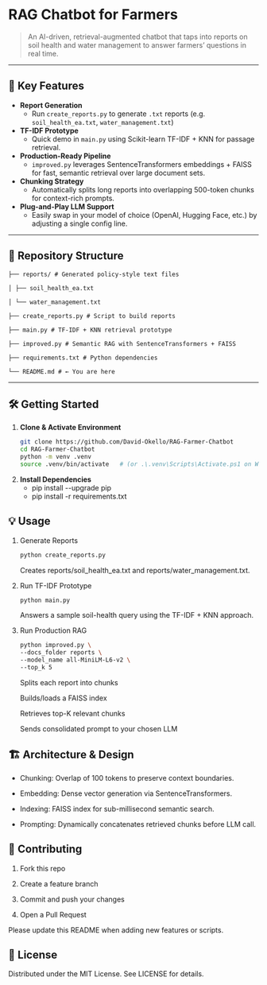 # RAG Chatbot for Farmers

> An AI-driven, retrieval-augmented chatbot that taps into reports on soil health and water management to answer farmers’ questions in real time.

---

## 🚀 Key Features

- **Report Generation**  
  - Run `create_reports.py` to generate `.txt` reports (e.g. `soil_health_ea.txt`, `water_management.txt`) 
- **TF-IDF Prototype**  
  - Quick demo in `main.py` using Scikit-learn TF-IDF + KNN for passage retrieval.
- **Production-Ready Pipeline**  
  - `improved.py` leverages SentenceTransformers embeddings + FAISS for fast, semantic retrieval over large document sets.
- **Chunking Strategy**  
  - Automatically splits long reports into overlapping 500-token chunks for context-rich prompts.
- **Plug-and-Play LLM Support**  
  - Easily swap in your model of choice (OpenAI, Hugging Face, etc.) by adjusting a single config line.

---

## 📂 Repository Structure
    ├── reports/ # Generated policy-style text files

    │ ├── soil_health_ea.txt

    │ └── water_management.txt

    ├── create_reports.py # Script to build reports

    ├── main.py # TF-IDF + KNN retrieval prototype

    ├── improved.py # Semantic RAG with SentenceTransformers + FAISS

    ├── requirements.txt # Python dependencies

    └── README.md # ← You are here


---

## 🛠️ Getting Started

1. **Clone & Activate Environment**  
   ```bash
   git clone https://github.com/David-Okello/RAG-Farmer-Chatbot
   cd RAG-Farmer-Chatbot
   python -m venv .venv
   source .venv/bin/activate   # (or .\.venv\Scripts\Activate.ps1 on Windows)
    ```
2. **Install Dependencies**
    - pip install --upgrade pip
    - pip install -r requirements.txt

## 💡 Usage

1. Generate Reports
    ```bash
    python create_reports.py
    ```
    Creates reports/soil_health_ea.txt and reports/water_management.txt.

2. Run TF-IDF Prototype
    ```bash
    python main.py
    ```
    Answers a sample soil-health query using the TF-IDF + KNN approach.

3. Run Production RAG
    ```bash
    python improved.py \
    --docs_folder reports \
    --model_name all-MiniLM-L6-v2 \
    --top_k 5
    ```
    Splits each report into chunks

    Builds/loads a FAISS index

    Retrieves top-K relevant chunks

    Sends consolidated prompt to your chosen LLM

## 🏗️ Architecture & Design
- Chunking: Overlap of 100 tokens to preserve context boundaries.

- Embedding: Dense vector generation via SentenceTransformers.

- Indexing: FAISS index for sub-millisecond semantic search.

- Prompting: Dynamically concatenates retrieved chunks before LLM call.


## 🤝 Contributing
1. Fork this repo

2. Create a feature branch

3. Commit and push your changes

4. Open a Pull Request

Please update this README when adding new features or scripts.

## 📜 License
Distributed under the MIT License. See LICENSE for details.


